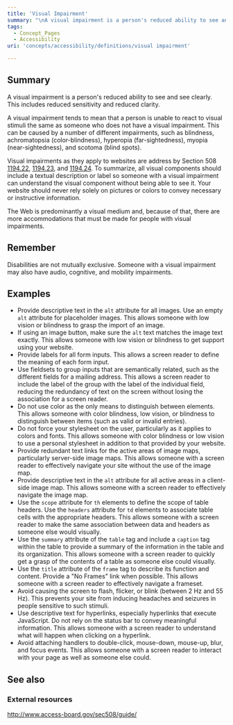 ```yaml
---
title: 'Visual Impairment'
summary: "\nA visual impairment is a person's reduced ability to see and see clearly. This includes reduced sensitivity and reduced clarity.\n"
tags:
  - Concept_Pages
  - Accessibility
uri: 'concepts/accessibility/definitions/visual impairment'

---
```

## Summary

A visual impairment is a person's reduced ability to see and see clearly. This includes reduced sensitivity and reduced clarity.

A visual impairment tends to mean that a person is unable to react to visual stimuli the same as someone who does not have a visual impairment. This can be caused by a number of different impairments, such as blindness, achromatopsia (color-blindness), hyperopia (far-sightedness), myopia (near-sightedness), and scotoma (blind spots).

Visual impairments as they apply to websites are address by Section 508 [1194.22](http://www.access-board.gov/sec508/guide/1194.22.htm%7C), [1194.23](http://www.access-board.gov/sec508/guide/1194.23.htm%7C), and [1194.24](http://www.access-board.gov/sec508/guide/1194.24.htm%7C). To summarize, all visual components should include a textual description or label so someone with a visual impairment can understand the visual component without being able to see it. Your website should never rely solely on pictures or colors to convey necessary or instructive information.

The Web is predominantly a visual medium and, because of that, there are more accommodations that must be made for people with visual impairments.

## Remember

Disabilities are not mutually exclusive. Someone with a visual impairment may also have audio, cognitive, and mobility impairments.

## Examples

-   Provide descriptive text in the `alt` attribute for all images. Use an empty `alt` attribute for placeholder images. This allows someone with low vision or blindness to grasp the import of an image.
-   If using an image button, make sure the `alt` text matches the image text exactly. This allows someone with low vision or blindness to get support using your website.
-   Provide labels for all form inputs. This allows a screen reader to define the meaning of each form input.
-   Use fieldsets to group inputs that are semantically related, such as the different fields for a mailing address. This allows a screen reader to include the label of the group with the label of the individual field, reducing the redundancy of text on the screen without losing the association for a screen reader.
-   Do not use color as the only means to distinguish between elements. This allows someone with color blindness, low vision, or blindness to distinguish between items (such as valid or invalid entries).
-   Do not force your stylesheet on the user, particularly as it applies to colors and fonts. This allows someone with color blindness or low vision to use a personal stylesheet in addition to that provided by your website.
-   Provide redundant text links for the active areas of image maps, particularly server-side image maps. This allows someone with a screen reader to effectively navigate your site without the use of the image map.
-   Provide descriptive text in the `alt` attribute for all active areas in a client-side image map. This allows someone with a screen reader to effectively navigate the image map.
-   Use the `scope` attribute for `th` elements to define the scope of table headers. Use the `headers` attribute for `td` elements to associate table cells with the appropriate headers. This allows someone with a screen reader to make the same association between data and headers as someone else would visually.
-   Use the `summary` attribute of the `table` tag and include a `caption` tag within the table to provide a summary of the information in the table and its organization. This allows someone with a screen reader to quickly get a grasp of the contents of a table as someone else could visually.
-   Use the `title` attribute of the `frame` tag to describe its function and content. Provide a "No Frames" link when possible. This allows someone with a screen reader to effectively navigate a frameset.
-   Avoid causing the screen to flash, flicker, or blink (between 2 Hz and 55 Hz). This prevents your site from inducing headaches and seizures in people sensitive to such stimuli.
-   Use descriptive text for hyperlinks, especially hyperlinks that execute JavaScript. Do not rely on the status bar to convey meaningful information. This allows someone with a screen reader to understand what will happen when clicking on a hyperlink.
-   Avoid attaching handlers to double-click, mouse-down, mouse-up, blur, and focus events. This allows someone with a screen reader to interact with your page as well as someone else could.

## See also

### External resources

<http://www.access-board.gov/sec508/guide/>
